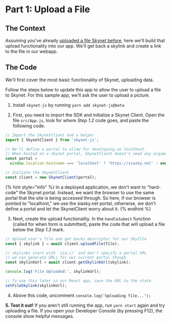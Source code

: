 # Part 1: Upload a File

## The Context

Assuming you've already [uploaded a file Skynet before](https://support.siasky.net/getting-started/skynet-basics#upload-a-file), here we'll build that upload functionality into our app. We'll get back a skylink and create a link to the file in our webapp.

## The Code

We'll first cover the most basic functionality of Skynet, uploading data.

Follow the steps below to update this app to allow the user to upload a file to Skynet. For this sample app, we'll ask the user to upload a picture.

1. Install `skynet-js` by running `yarn add skynet-js@beta`

2. First, you need to import the SDK and initialize a Skynet Client. Open the file `src/App.js`, look for where _Step 1.2_ code goes, and paste the following code.

```javascript
// Import the SkynetClient and a helper
import { SkynetClient } from 'skynet-js';

// We'll define a portal to allow for developing on localhost.
// When hosted on a skynet portal, SkynetClient doesn't need any arguments.
const portal =
  window.location.hostname === 'localhost' ? 'https://siasky.net' : undefined;

// Initiate the SkynetClient
const client = new SkynetClient(portal);
```

{% hint style="info" %}
In a deployed application, we don't want to "hard-code" the Skynet portal. Instead, we want the browser to use the same portal that the site is being accessed through. So here, if our browser is pointed to "localhost," we use the siasky.net portal, otherwise, we don't define a portal and let the SkynetClient worry about it.
{% endhint %}

3. Next, create the upload functionality. In the `handleSubmit` function \(called for when form is submitted\), paste the code that will upload a file below the _Step 1.3_ mark.

```javascript
// Upload user's file and get backs descriptor for our Skyfile
const { skylink } = await client.uploadFile(file);

// skylinks start with `sia://` and don't specify a portal URL
// we can generate URLs for our current portal though.
const skylinkUrl = await client.getSkylinkUrl(skylink);

console.log('File Uploaded:', skylinkUrl);

// To use this later in our React app, save the URL to the state.
setFileSkylink(skylinkUrl);
```

4. Above this code, uncomment `console.log('Uploading file...');`

**5. Test it out!** If you aren't still running the app, run `yarn start` again and try uploading a file. If you open your Developer Console \(by pressing F12\), the console show helpful messages.

